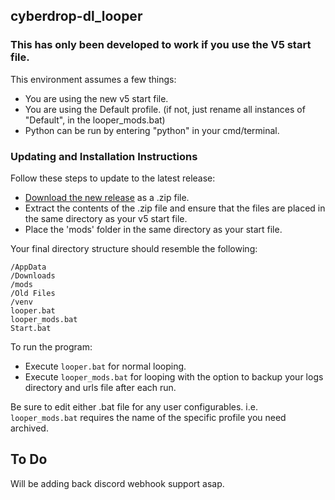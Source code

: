 ## cyberdrop-dl_looper

### This has only been developed to work if you use the V5 start file.

This environment assumes a few things:
- You are using the new v5 start file.
- You are using the Default profile. (if not, just rename all instances of "Default", in the looper_mods.bat)
- Python can be run by entering "python" in your cmd/terminal.

### Updating and Installation Instructions

Follow these steps to update to the latest release:

* [Download the new release](https://github.com/n30liberal/cyberdrop-dl_looper/archive/refs/heads/main.zip) as a .zip file.
* Extract the contents of the .zip file and ensure that the files are placed in the same directory as your v5 start file.
* Place the 'mods' folder in the same directory as your start file.

Your final directory structure should resemble the following:

```
/AppData
/Downloads
/mods
/Old Files
/venv
looper.bat
looper_mods.bat
Start.bat
```

To run the program:

- Execute `looper.bat` for normal looping.
- Execute `looper_mods.bat` for looping with the option to backup your logs directory and urls file after each run.

Be sure to edit either .bat file for any user configurables. i.e. `looper_mods.bat` requires the name of the specific profile you need archived.

## To Do
Will be adding back discord webhook support asap.

